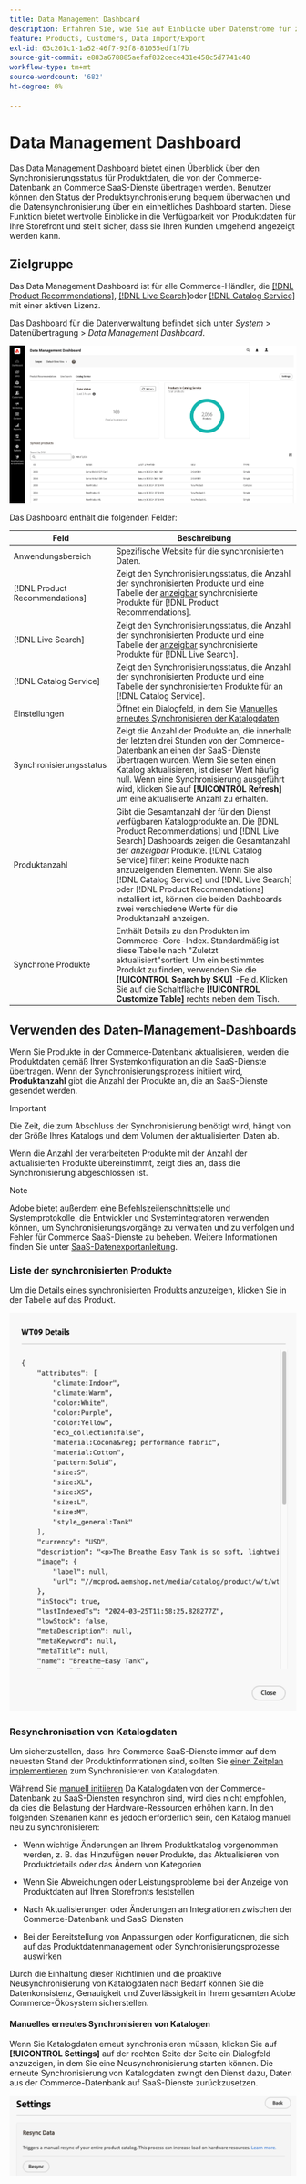 ```yaml
---
title: Data Management Dashboard
description: Erfahren Sie, wie Sie auf Einblicke über Datenströme für zugreifen können. [!DNL Catalog Service], [!DNL Live Search], und [!DNL Product Recommendation]s.
feature: Products, Customers, Data Import/Export
exl-id: 63c261c1-1a52-46f7-93f8-81055edf1f7b
source-git-commit: e883a678885aefaf832cece431e458c5d7741c40
workflow-type: tm+mt
source-wordcount: '682'
ht-degree: 0%

---
```


# Data Management Dashboard

Das Data Management Dashboard bietet einen Überblick über den Synchronisierungsstatus für Produktdaten, die von der Commerce-Datenbank an Commerce SaaS-Dienste übertragen werden. Benutzer können den Status der Produktsynchronisierung bequem überwachen und die Datensynchronisierung über ein einheitliches Dashboard starten. Diese Funktion bietet wertvolle Einblicke in die Verfügbarkeit von Produktdaten für Ihre Storefront und stellt sicher, dass sie Ihren Kunden umgehend angezeigt werden kann.

## Zielgruppe

Das Data Management Dashboard ist für alle Commerce-Händler, die [[!DNL Product Recommendations]](https://experienceleague.adobe.com/en/docs/commerce-merchant-services/product-recommendations/guide-overview), [[!DNL Live Search]](https://experienceleague.adobe.com/en/docs/commerce-merchant-services/live-search/guide-overview)oder [[!DNL Catalog Service]](https://experienceleague.adobe.com/en/docs/commerce-merchant-services/catalog-service/guide-overview) mit einer aktiven Lizenz.

Das Dashboard für die Datenverwaltung befindet sich unter *System* > Datenübertragung > *Data Management Dashboard*.

![Data Management Dashboard](assets/data-management-dashboard.png)

Das Dashboard enthält die folgenden Felder:

| Feld | Beschreibung |
|--- |--- |
| Anwendungsbereich | Spezifische Website für die synchronisierten Daten. |
| [!DNL Product Recommendations] | Zeigt den Synchronisierungsstatus, die Anzahl der synchronisierten Produkte und eine Tabelle der [anzeigbar](https://experienceleague.adobe.com/en/docs/commerce-admin/config/catalog/inventory#stock-options) synchronisierte Produkte für [!DNL Product Recommendations]. |
| [!DNL Live Search] | Zeigt den Synchronisierungsstatus, die Anzahl der synchronisierten Produkte und eine Tabelle der [anzeigbar](https://experienceleague.adobe.com/en/docs/commerce-admin/config/catalog/inventory#stock-options) synchronisierte Produkte für [!DNL Live Search]. |
| [!DNL Catalog Service] | Zeigt den Synchronisierungsstatus, die Anzahl der synchronisierten Produkte und eine Tabelle der synchronisierten Produkte für an [!DNL Catalog Service]. |
| Einstellungen | Öffnet ein Dialogfeld, in dem Sie [Manuelles erneutes Synchronisieren der Katalogdaten](#resync-catalog-data). |
| Synchronisierungsstatus | Zeigt die Anzahl der Produkte an, die innerhalb der letzten drei Stunden von der Commerce-Datenbank an einen der SaaS-Dienste übertragen wurden. Wenn Sie selten einen Katalog aktualisieren, ist dieser Wert häufig null. Wenn eine Synchronisierung ausgeführt wird, klicken Sie auf **[!UICONTROL Refresh]** um eine aktualisierte Anzahl zu erhalten. |
| Produktanzahl | Gibt die Gesamtanzahl der für den Dienst verfügbaren Katalogprodukte an. Die [!DNL Product Recommendations] und [!DNL Live Search] Dashboards zeigen die Gesamtanzahl der _anzeigbar_ Produkte. [!DNL Catalog Service] filtert keine Produkte nach anzuzeigenden Elementen. Wenn Sie also [!DNL Catalog Service] und [!DNL Live Search] oder [!DNL Product Recommendations] installiert ist, können die beiden Dashboards zwei verschiedene Werte für die Produktanzahl anzeigen. |
| Synchrone Produkte | Enthält Details zu den Produkten im Commerce-Core-Index. Standardmäßig ist diese Tabelle nach &quot;Zuletzt aktualisiert&quot;sortiert. Um ein bestimmtes Produkt zu finden, verwenden Sie die **[!UICONTROL Search by SKU]** -Feld. Klicken Sie auf die Schaltfläche **[!UICONTROL Customize Table]** rechts neben dem Tisch. |

## Verwenden des Daten-Management-Dashboards

Wenn Sie Produkte in der Commerce-Datenbank aktualisieren, werden die Produktdaten gemäß Ihrer Systemkonfiguration an die SaaS-Dienste übertragen. Wenn der Synchronisierungsprozess initiiert wird, **Produktanzahl** gibt die Anzahl der Produkte an, die an SaaS-Dienste gesendet werden.

>[!IMPORTANT]
>
>Die Zeit, die zum Abschluss der Synchronisierung benötigt wird, hängt von der Größe Ihres Katalogs und dem Volumen der aktualisierten Daten ab.

Wenn die Anzahl der verarbeiteten Produkte mit der Anzahl der aktualisierten Produkte übereinstimmt, zeigt dies an, dass die Synchronisierung abgeschlossen ist.

>[!NOTE]
>
>Adobe bietet außerdem eine Befehlszeilenschnittstelle und Systemprotokolle, die Entwickler und Systemintegratoren verwenden können, um Synchronisierungsvorgänge zu verwalten und zu verfolgen und Fehler für Commerce SaaS-Dienste zu beheben. Weitere Informationen finden Sie unter [SaaS-Datenexportanleitung](https://experienceleague.adobe.com/en/docs/commerce-merchant-services/saas-data-export/overview).

### Liste der synchronisierten Produkte

Um die Details eines synchronisierten Produkts anzuzeigen, klicken Sie in der Tabelle auf das Produkt.

![Syncd-Produktdetails](assets/sync-product-detail.png)

### Resynchronisation von Katalogdaten

Um sicherzustellen, dass Ihre Commerce SaaS-Dienste immer auf dem neuesten Stand der Produktinformationen sind, sollten Sie [einen Zeitplan implementieren](https://experienceleague.adobe.com/en/docs/commerce-operations/configuration-guide/cli/manage-indexers#reindex) zum Synchronisieren von Katalogdaten.

Während Sie [manuell initiieren](#manually-resync-catalog) Da Katalogdaten von der Commerce-Datenbank zu SaaS-Diensten resynchron sind, wird dies nicht empfohlen, da dies die Belastung der Hardware-Ressourcen erhöhen kann. In den folgenden Szenarien kann es jedoch erforderlich sein, den Katalog manuell neu zu synchronisieren:

- Wenn wichtige Änderungen an Ihrem Produktkatalog vorgenommen werden, z. B. das Hinzufügen neuer Produkte, das Aktualisieren von Produktdetails oder das Ändern von Kategorien

- Wenn Sie Abweichungen oder Leistungsprobleme bei der Anzeige von Produktdaten auf Ihren Storefronts feststellen

- Nach Aktualisierungen oder Änderungen an Integrationen zwischen der Commerce-Datenbank und SaaS-Diensten

- Bei der Bereitstellung von Anpassungen oder Konfigurationen, die sich auf das Produktdatenmanagement oder Synchronisierungsprozesse auswirken

Durch die Einhaltung dieser Richtlinien und die proaktive Neusynchronisierung von Katalogdaten nach Bedarf können Sie die Datenkonsistenz, Genauigkeit und Zuverlässigkeit in Ihrem gesamten Adobe Commerce-Ökosystem sicherstellen.

#### Manuelles erneutes Synchronisieren von Katalogen

Wenn Sie Katalogdaten erneut synchronisieren müssen, klicken Sie auf **[!UICONTROL Settings]** auf der rechten Seite der Seite ein Dialogfeld anzuzeigen, in dem Sie eine Neusynchronisierung starten können. Die erneute Synchronisierung von Katalogdaten zwingt den Dienst dazu, Daten aus der Commerce-Datenbank auf SaaS-Dienste zurückzusetzen.

![Manuelles Synchronisieren von Produkten](assets/resync-data.png)
